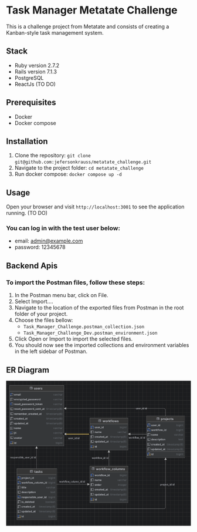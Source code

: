 # Task Manager Metatate Challenge

This is a challenge project from Metatate and consists of creating a Kanban-style task management system.

## Stack

- Ruby version 2.7.2
- Rails version 7.1.3
- PostgreSQL
- ReactJs (TO DO)

## Prerequisites

- Docker
- Docker compose

## Installation

1. Clone the repository: `git clone git@github.com:jefersonkrauss/metatate_challenge.git`
2. Navigate to the project folder: `cd metatate_challenge`
3. Run docker compose: `docker compose up -d`

## Usage

Open your browser and visit `http://localhost:3001` to see the application running. (TO DO)

### You can log in with the test user below:

* email: admin@example.com
* password: 12345678

## Backend Apis

### To import the Postman files, follow these steps:

1. In the Postman menu bar, click on File.
2. Select Import....
3. Navigate to the location of the exported files from Postman in the root folder of your project.
4. Choose the files bellow: 
   * `Task_Manager_Challenge.postman_collection.json`
   * `Task_Manager_Challenge_Dev.postman_environment.json`
5. Click Open or Import to import the selected files.
6. You should now see the imported collections and environment variables in the left sidebar of Postman.

## ER Diagram

![ER Diagram](ER_Diagram.png)